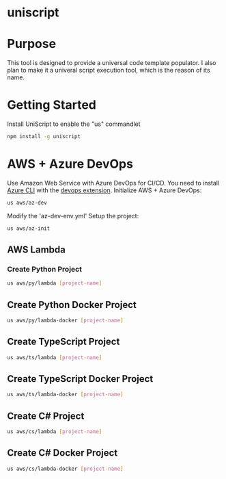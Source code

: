 # uniscript

# Purpose
This tool is designed to provide a universal code template populator.
I also plan to make it a univeral script execution tool, which is the reason of its name.

# Getting Started
Install UniScript to enable the "us" commandlet
```bash
npm install -g uniscript
```

# AWS + Azure DevOps
Use Amazon Web Service with Azure DevOps for CI/CD.
You need to install [Azure CLI](https://docs.microsoft.com/en-us/cli/azure/install-azure-cli) with the [devops extension](https://docs.microsoft.com/en-us/azure/devops/cli/?view=azure-devops).
Initialize AWS + Azure DevOps:
```bash
us aws/az-dev
```
Modify the 'az-dev-env.yml'
Setup the project:
```bash
us aws/az-init
```
## AWS Lambda
### Create Python Project
```bash
us aws/py/lambda [project-name]
```

## Create Python Docker Project
```bash
us aws/py/lambda-docker [project-name]
```

## Create TypeScript Project
```bash
us aws/ts/lambda [project-name]
```

## Create TypeScript Docker Project
```bash
us aws/ts/lambda-docker [project-name]
```

## Create C# Project
```bash
us aws/cs/lambda [project-name]
```

## Create C# Docker Project
```bash
us aws/cs/lambda-docker [project-name]
```